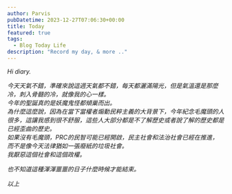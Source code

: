 ```yaml
---
author: Parvis
pubDatetime: 2023-12-27T07:06:30+00:00
title: Today
featured: true
tags:
  - Blog Today Life
description: "Record my day, & more .."
---
```


*Hi diary.*     

*今天天氣不錯，準確來說這週天氣都不錯，每天都灑滿陽光，但是氣溫還是那麼冷，刺入骨髓的冷，就像我的心一樣。*    
*今年的聖誕真的是妖魔鬼怪都傾巢而出。*    
*為什麼這麼說，因為在當下當權者煽動民粹主義的大背景下，今年紀念毛魔頭的人很多，這讓我感到很不舒服，這些人大部分都是不了解歷史或者說了解的歷史都是已經歪曲的歷史。*      
*如果沒有毛魔頭，PRC的民智可能已經開啟，民主社會和法治社會已經在推進，而不是像今天法律猶如一張廢紙的垃圾社會。*      
*我厭惡這個社會和這個政權。*    

*也不知道這種渾渾噩噩的日子什麼時候才能結束。*     

*以上*     